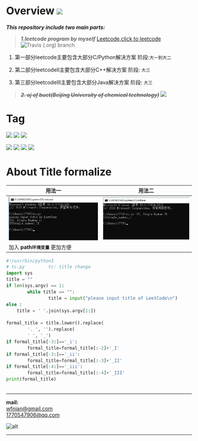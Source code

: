 
# Overview ![](https://img.shields.io/badge/property-personal%20repository-brightgreen.svg)


***This repository include two main parts:***
 
> ***1.leetcode program by myself***   [Leetcode,click to leetcode](https://leetcode.com/problemset/algorithms/) 
![Travis (.org) branch](https://img.shields.io/badge/build-running-brightgreen.svg)

1. 第一部分leetcode主要包含大部分C/Python解决方案 阶段:`大一到大二`

2. 第二部分leetcodeII主要包含大部分C++解决方案 阶段: `大三`

3. 第三部分leetcodeIII主要包含大部分Java解决方案 阶段: `大三`

> ***~~2. oj of buct(Beijing University of chemical technology)~~*** ![](https://img.shields.io/badge/status-deleted-red.svg)
# Tag 

  ![](https://img.shields.io/badge/label-LeetCode-brightgreen.svg) ![](https://img.shields.io/badge/label-DataStructer-green.svg)  ![](https://img.shields.io/badge/label-Algorithm-orange.svg) 

 ![](https://img.shields.io/badge/language-C-blue.svg) ![](https://img.shields.io/badge/language-CPP-blue.svg) ![](https://img.shields.io/badge/language-Java-blue.svg) ![](https://img.shields.io/badge/language-Python-blue.svg)

# About Title formalize

|用法一|用法二|
|--|--|
|![](https://github.com/wfnian/Programming_Language/blob/master/sundry/1.jpg?raw=true)|![](https://github.com/wfnian/Programming_Language/blob/master/sundry/2.jpg?raw=true)|
|加入 __path`环境变量`__ 更加方便|
```py
#!/usr/bin/python3 
# tc.py         tc: title change
import sys
title = ""
if len(sys.argv) == 1:
        while title == "":
                title = input("please input title of LeetCode\n")
else :
	title = ' '.join(sys.argv[1:])

formal_title = title.lower().replace(
        '. ', '').replace(
        ' ', '_')
if formal_title[-3:]=='_i':
        formal_title=formal_title[:-2]+'_I'
if formal_title[-3:]=='_ii':
        formal_title=formal_title[:-3]+'_II'
if formal_title[-4:]=='_iii':
        formal_title=formal_title[:-4]+'_III'
print(formal_title)



```
___

 
**mail:**  
<wfnian@gmail.com>  
<1770547906@qq.com>

   ![alt](https://img.imgdb.cn/item/5f81687e1cd1bbb86bf68094.jpg "logo : 阴阳师小金鱼")   

---

